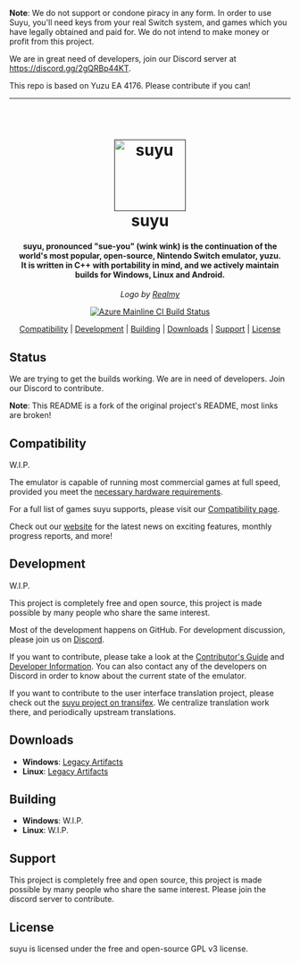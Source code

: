 <!--
SPDX-FileCopyrightText: 2024 suyu emulator project
SPDX-License-Identifier: GPL v3
-->

**Note**: We do not support or condone piracy in any form. In order to use Suyu, you'll need keys from your real Switch system, and games which you have legally obtained and paid for. We do not intend to make money or profit from this project.

We are in great need of developers, join our Discord server at <a href="https://discord.gg/2gQRBp44KT">https://discord.gg/2gQRBp44KT</a>.

This repo is based on Yuzu EA 4176. Please contribute if you can!

<hr />

<h1 align="center">
  <br>
  <a href=""><img src="https://gitlab.com/Realmy/suyu/-/raw/master/dist/readme/suyu__Logo-Pill.svg" alt="suyu" height="128"></a>
  <br>
  <b>suyu</b>
  <br>
</h1>

<h4 align="center"><b>suyu</b>, pronounced "sue-you" (wink wink) is the continuation of the world's most popular, open-source, Nintendo Switch emulator, yuzu.
<br>
It is written in C++ with portability in mind, and we actively maintain builds for Windows, Linux and Android.
</h4>

<p align="center"><i>Logo by <a href="https://realmy.net">Realmy</a></i></p>

<p align="center">
    <a href="https://dev.azure.com/suyu-emu/suyu/">
        <img src="https://dev.azure.com/suyu-emu/suyu/_apis/build/status/suyu%20mainline?branchName=master"
            alt="Azure Mainline CI Build Status">
    </a>
</p>

<p align="center">
  <a href="compatibility.yml">Compatibility</a> |
  <a href="#development">Development</a> |
  <a href="#building">Building</a> |
  <a href="#downloads">Downloads</a> |
  <a href="#support">Support</a> |
  <a href="#license">License</a>
</p>

## Status

We are trying to get the builds working. We are in need of developers. Join our Discord to contribute.

**Note**: This README is a fork of the original project's README, most links are broken!

## Compatibility

W.I.P.

The emulator is capable of running most commercial games at full speed, provided you meet the [necessary hardware requirements](https://suyu-emu.org/help/quickstart/#hardware-requirements).

For a full list of games suyu supports, please visit our [Compatibility page](https://suyu-emu.org/game/).

Check out our [website](https://suyu-emu.org/) for the latest news on exciting features, monthly progress reports, and more!

## Development

W.I.P.

This project is completely free and open source, this project is made possible by many people who share the same interest.

Most of the development happens on GitHub. For development discussion, please join us on [Discord](https://discord.gg/2gQRBp44KT).

If you want to contribute, please take a look at the [Contributor's Guide](https://gitlab.com/suyu-emu/suyu/-/wikis/Contributing) and [Developer Information](https://gitlab.com/suyu-emu/suyu/-/wikis/Developer-Information).
You can also contact any of the developers on Discord in order to know about the current state of the emulator.

If you want to contribute to the user interface translation project, please check out the [suyu project on transifex](https://www.transifex.com/suyu-emulator/suyu). We centralize translation work there, and periodically upstream translations.

## Downloads

* __Windows__: [Legacy Artifacts](https://github.com/pineappleea/pineapple-src/releases)
* __Linux__: [Legacy Artifacts](https://github.com/pineappleea/pineapple-src/releases)

## Building

* __Windows__: W.I.P.
* __Linux__: W.I.P.



## Support

This project is completely free and open source, this project is made possible by many people who share the same interest. Please join the discord server to contribute.


## License

suyu is licensed under the free and open-source GPL v3 license.
